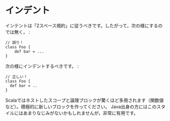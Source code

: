 インデント
==========

インテントは「2スペース規約」に従うべきです。したがって，次の様にするのでは無く，
:

    // 誤り！
    class Foo {
        def bar = ...
    }

次の様にインデントするべきです。 :

    // 正しい！
    class Foo {
      def bar = ..
    }

Scalaではネストしたスコープと論理ブロックが驚くほど多用されます（関数値など）。積極的に新しいブロックを作ってください。
Java出身の方にはこのスタイルにはあまりなじみがないかもしれませんが，非常に有用です。
